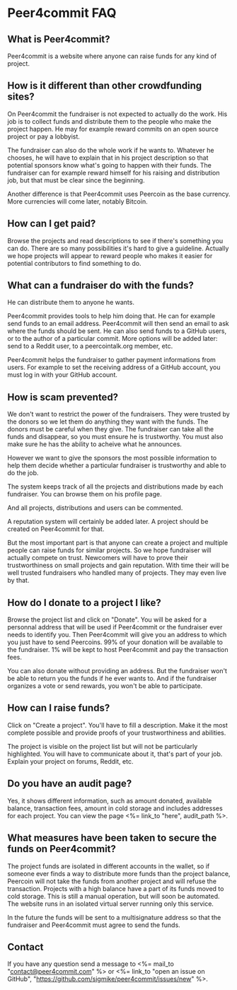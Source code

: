 Peer4commit FAQ
===============

What is Peer4commit?
--------------------
Peer4commit is a website where anyone can raise funds for any kind of project.

How is it different than other crowdfunding sites?
--------------------------------------------------

On Peer4commit the fundraiser is not expected to actually do the work. His job is to collect funds and distribute them to the people who make the project happen. He may for example reward commits on an open source project or pay a lobbyist.

The fundraiser can also do the whole work if he wants to. Whatever he chooses, he will have to explain that in his project description so that potential sponsors know what's going to happen with their funds. The fundraiser can for example reward himself for his raising and distribution job, but that must be clear since the beginning.

Another difference is that Peer4commit uses Peercoin as the base currency. More currencies will come later, notably Bitcoin.


How can I get paid?
-------------------

Browse the projects and read descriptions to see if there's something you can do. There are so many possibilities it's hard to give a guideline. Actually we hope projects will appear to reward people who makes it easier for potential contributors to find something to do.


What can a fundraiser do with the funds?
----------------------------------------

He can distribute them to anyone he wants.

Peer4commit provides tools to help him doing that. He can for example send funds to an email address. Peer4commit will then send an email to ask where the funds should be sent. He can also send funds to a GitHub users, or to the author of a particular commit. More options will be added later: send to a Reddit user, to a peercointalk.org member, etc.

Peer4commit helps the fundraiser to gather payment informations from users. For example to set the receiving address of a GitHub account, you must log in with your GitHub account.


How is scam prevented?
----------------------

We don't want to restrict the power of the fundraisers. They were trusted by the donors so we let them do anything they want with the funds. The donors must be careful when they give. The fundraiser can take all the funds and disappear, so you must ensure he is trustworthy. You must also make sure he has the ability to acheive what he announces.

However we want to give the sponsors the most possible information to help them decide whether a particular fundraiser is trustworthy and able to do the job.

The system keeps track of all the projects and distributions made by each fundraiser. You can browse them on his profile page.

And all projects, distributions and users can be commented.

A reputation system will certainly be added later. A project should be created on Peer4commit for that.

But the most important part is that anyone can create a project and multiple people can raise funds for similar projects. So we hope fundraiser will actually compete on trust. Newcomers will have to prove their trustworthiness on small projects and gain reputation. With time their will be well trusted fundraisers who handled many of projects. They may even live by that.


How do I donate to a project I like?
------------------------------------

Browse the project list and click on "Donate". You will be asked for a personnal address that will be used if Peer4commit or the fundraiser ever needs to identify you. Then Peer4commit will give you an address to which you just have to send Peercoins. 99% of your donation will be available to the fundraiser. 1% will be kept to host Peer4commit and pay the transaction fees.

You can also donate without providing an address. But the fundraiser won't be able to return you the funds if he ever wants to. And if the fundraiser organizes a vote or send rewards, you won't be able to participate.


How can I raise funds?
----------------------

Click on "Create a project". You'll have to fill a description. Make it the most complete possible and provide proofs of your trustworthiness and abilities.

The project is visible on the project list but will not be particularly highlighted. You will have to communicate about it, that's part of your job. Explain your project on forums, Reddit, etc.

Do you have an audit page?
--------------------------
Yes, it shows different information, such as amount donated, available balance, transaction fees, amount in cold storage and includes addresses for each project. You can view the page <%= link_to "here", audit_path %>.

What measures have been taken to secure the funds on Peer4commit?
-----------------------------------------------------------------
The project funds are isolated in different accounts in the wallet, so if someone ever finds a way to distribute more funds than the project balance, Peercoin will not take the funds from another project and will refuse the transaction. Projects with a high balance have a part of its funds moved to cold storage. This is still a manual operation, but will soon be automated. The website runs in an isolated virtual server running only this service.

In the future the funds will be sent to a multisignature address so that the fundraiser and Peer4commit must agree to send the funds.

Contact
-------
If you have any question send a message to <%= mail_to "contact@peer4commit.com" %> or <%= link_to "open an issue on GitHub", "https://github.com/sigmike/peer4commit/issues/new" %>.


